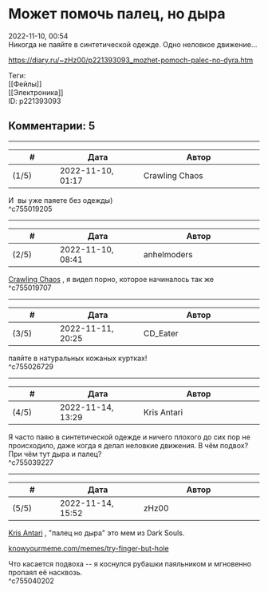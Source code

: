 Может помочь палец, но дыра
===========================

  
2022-11-10, 00:54  
 Никогда не паяйте в синтетической одежде. Одно неловкое движение...   
  
<https://diary.ru/~zHz00/p221393093_mozhet-pomoch-palec-no-dyra.htm>  
  
Теги:  
[[Фейлы]]  
[[Электроника]]  
ID: p221393093  


Комментарии: 5
--------------

  


---



|         #         |              Дата              |                     Автор                     |           ID           |
| --- | --- | --- | --- |
| (1/5) | 2022-11-10, 01:17 | Crawling Chaos | c755019205 |

  
 И  вы уже паяете без одежды)   
 ^c755019205

---



|         #         |              Дата              |                     Автор                     |           ID           |
| --- | --- | --- | --- |
| (2/5) | 2022-11-10, 08:41 | anhelmoders | c755019707 |

  
  [Crawling Chaos](https://degozaru.diary.ru "Фундаментальная ошибка атрибуции")  , я видел порно, которое начиналось так же   
 ^c755019707

---



|         #         |              Дата              |                     Автор                     |           ID           |
| --- | --- | --- | --- |
| (3/5) | 2022-11-11, 20:25 | CD\_Eater | c755026729 |

  
 паяйте в натуральных кожаных куртках!   
 ^c755026729

---



|         #         |              Дата              |                     Автор                     |           ID           |
| --- | --- | --- | --- |
| (4/5) | 2022-11-14, 13:29 | Kris Antari | c755039227 |

  
 Я часто паяю в синтетической одежде и ничего плохого до сих пор не происходило, даже когда я делал неловкие движения. В чём подвох? При чём тут дыра и палец?   
 ^c755039227

---



|         #         |              Дата              |                     Автор                     |           ID           |
| --- | --- | --- | --- |
| (5/5) | 2022-11-14, 15:52 | zHz00 | c755040202 |

  
  [Kris Antari](https://Kris-Antari.diary.ru "Animus Vox")  , "палец но дыра" это мем из Dark Souls.   
   
  [knowyourmeme.com/memes/try-finger-but-hole](https://knowyourmeme.com/memes/try-finger-but-hole)    
   
 Что касается подвоха -- я коснулся рубашки паяльником и мгновенно пропаял её насквозь.   
 ^c755040202